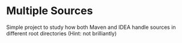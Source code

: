 # Multiple Sources

Simple project to study how both Maven and IDEA handle sources in different root directories (Hint: not brilliantly)